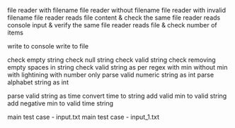 file reader with filename
file reader without filename
file reader with invalid filename
file reader reads file content & check the same
file reader reads console input & verify the same
file reader reads file & check number of items

write to console
write to file

check empty string 
check null string
check valid string
check removing empty spaces in string
check valid string as per regex
	with min
	without min
	with lightining
	with number only
parse valid numeric string as int
parse alphabet string as int	

parse valid string as time
convert time to string
add valid min to valid string 
add negative min to valid time string

main test case - input.txt
main test case - input_1.txt
